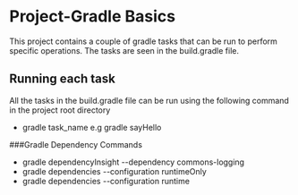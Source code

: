 # Project-Gradle Basics

This project contains a couple of gradle tasks that can be run to perform specific operations.
The tasks are seen in the build.gradle file.

## Running each task
All the tasks in the build.gradle file can be run using the following command in the project root directory
* gradle task_name  e.g  gradle sayHello

###Gradle Dependency Commands

* gradle dependencyInsight --dependency commons-logging
* gradle dependencies --configuration runtimeOnly
* gradle dependencies --configuration runtime